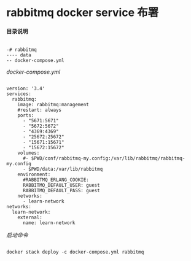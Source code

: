 # rabbitmq docker service 布署  
 
#### 目录说明  

<pre><code>
-# rabbitmq
---- data
-- docker-compose.yml
</code></pre>

*docker-compose.yml*

<pre><code>
version: '3.4'
services:
  rabbitmq:
    image: rabbitmq:management
    #restart: always
    ports:
      - "5671:5671"
      - "5672:5672"
      - "4369:4369"
      - "25672:25672"
      - "15671:15671"
      - "15672:15672"
    volumes: 
      #- $PWD/conf/rabbitmq-my.config:/var/lib/rabbitmq/rabbitmq-my.config
      - $PWD/data:/var/lib/rabbitmq
    environment:
      #RABBITMQ_ERLANG_COOKIE: 
      RABBITMQ_DEFAULT_USER: guest
      RABBITMQ_DEFAULT_PASS: guest
    networks:
      - learn-network
networks:
  learn-network:
    external: 
      name: learn-network
</code></pre>

*启动命令*
<pre><code>
docker stack deploy -c docker-compose.yml rabbitmq
</code></pre>